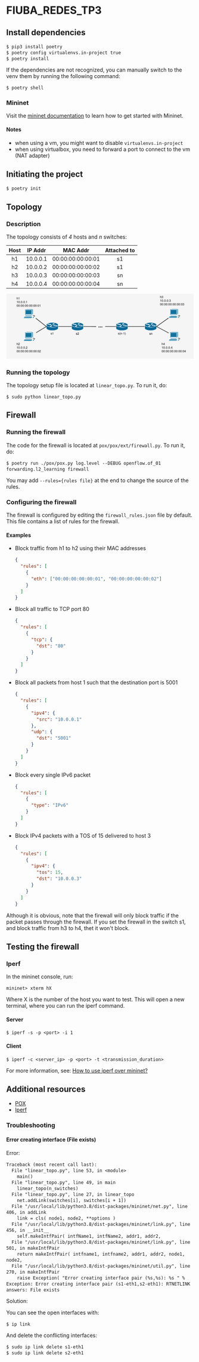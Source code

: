 # FIUBA_REDES_TP3

## Install dependencies

```console
$ pip3 install poetry
$ poetry config virtualenvs.in-project true
$ poetry install
```

If the dependencies are not recognized, you can manually switch to the venv them by running the following command:

```console
$ poetry shell
```

### Mininet

Visit the [mininet documentation](http://mininet.org/download/) to learn how to get started with Mininet.

#### Notes

- when using a vm, you might want to disable `virtualenvs.in-project`
- when using virtualbox, you need to forward a port to connect to the vm (NAT adapter)

## Initiating the project

```console
$ poetry init
```

## Topology

### Description

The topology consists of _4_ hosts and _n_ switches:

| Host | IP Addr  |     MAC Addr      | Attached to |
| :--: | :------: | :---------------: | :---------: |
|  h1  | 10.0.0.1 | 00:00:00:00:00:01 |     s1      |
|  h2  | 10.0.0.2 | 00:00:00:00:00:02 |     s1      |
|  h3  | 10.0.0.3 | 00:00:00:00:00:03 |     sn      |
|  h4  | 10.0.0.4 | 00:00:00:00:00:04 |     sn      |

![topology](resources/topology.png)

### Running the topology

The topology setup file is located at `linear_topo.py`. To run it, do:

```console
$ sudo python linear_topo.py
```

## Firewall

### Running the firewall

The code for the firewall is located at `pox/pox/ext/firewall.py`.
To run it, do:

```console
$ poetry run ./pox/pox.py log.level --DEBUG openflow.of_01 forwarding.l2_learning firewall
```

You may add `--rules={rules file}` at the end to change the source of the rules.

### Configuring the firewall

The firewall is configured by editing the `firewall_rules.json` file by default.
This file contains a list of rules for the firewall.

#### Examples

- Block traffic from h1 to h2 using their MAC addresses

  ```json
  {
    "rules": [
      {
        "eth": ["00:00:00:00:00:01", "00:00:00:00:00:02"]
      }
    ]
  }
  ```

- Block all traffic to TCP port 80

  ```json
  {
    "rules": [
      {
        "tcp": {
          "dst": "80"
        }
      }
    ]
  }
  ```

- Block all packets from host 1 such that the destination port is 5001

  ```json
  {
    "rules": [
      {
        "ipv4": {
          "src": "10.0.0.1"
        },
        "udp": {
          "dst": "5001"
        }
      }
    ]
  }
  ```

- Block every single IPv6 packet

  ```json
  {
    "rules": [
      {
        "type": "IPv6"
      }
    ]
  }
  ```

- Block IPv4 packets with a TOS of 15 delivered to host 3

  ```json
  {
    "rules": [
      {
        "ipv4": {
          "tos": 15,
          "dst": "10.0.0.3"
        }
      }
    ]
  }
  ```

Although it is obvious, note that the firewall will only block traffic
if the packet passes through the firewall. If you set the firewall in
the switch s1, and block traffic from h3 to h4, thet it won't block.

## Testing the firewall

### Iperf

In the mininet console, run:

```console
mininet> xterm hX
```

Where X is the number of the host you want to test. This will open a
new terminal, where you can run the iperf command.

#### Server

```console
$ iperf -s -p <port> -i 1
```

#### Client

```console
$ iperf -c <server_ip> -p <port> -t <transmission_duration>
```

For more information, see: [How to use iperf over mininet?](http://csie.nqu.edu.tw/smallko/sdn/iperf_mininet.htm)

## Additional resources

- [POX](https://noxrepo.github.io/pox-doc/html/)
- [Iperf](https://iperf.fr/)

### Troubleshooting

#### Error creating interface (File exists)

Error:

```
Traceback (most recent call last):
  File "linear_topo.py", line 53, in <module>
    main()
  File "linear_topo.py", line 49, in main
    linear_topo(n_switches)
  File "linear_topo.py", line 27, in linear_topo
    net.addLink(switches[i], switches[i + 1])
  File "/usr/local/lib/python3.8/dist-packages/mininet/net.py", line 406, in addLink
    link = cls( node1, node2, **options )
  File "/usr/local/lib/python3.8/dist-packages/mininet/link.py", line 456, in __init__
    self.makeIntfPair( intfName1, intfName2, addr1, addr2,
  File "/usr/local/lib/python3.8/dist-packages/mininet/link.py", line 501, in makeIntfPair
    return makeIntfPair( intfname1, intfname2, addr1, addr2, node1, node2,
  File "/usr/local/lib/python3.8/dist-packages/mininet/util.py", line 270, in makeIntfPair
    raise Exception( "Error creating interface pair (%s,%s): %s " %
Exception: Error creating interface pair (s1-eth1,s2-eth1): RTNETLINK answers: File exists
```

Solution:

You can see the open interfaces with:

```console
$ ip link
```

And delete the conflicting interfaces:

```console
$ sudo ip link delete s1-eth1
$ sudo ip link delete s2-eth1
```
